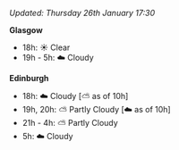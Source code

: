 *Updated: Thursday 26th January 17:30*

**Glasgow**

* 18h: :sunny: Clear
* 19h - 5h: :cloud: Cloudy

**Edinburgh**

* 18h: :cloud: Cloudy [:partly_sunny: as of 10h]
* 19h, 20h: :partly_sunny: Partly Cloudy [:cloud: as of 10h]
* 21h - 4h: :partly_sunny: Partly Cloudy
* 5h: :cloud: Cloudy
